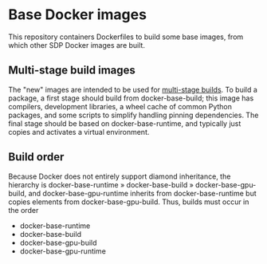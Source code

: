 # Base Docker images

This repository containers Dockerfiles to build some base images, from which
other SDP Docker images are built.

## Multi-stage build images

The "new" images are intended to be used for [multi-stage
builds](https://docs.docker.com/develop/develop-images/multistage-build/). To
build a package, a first stage should build from docker-base-build; this image
has compilers, development libraries, a wheel cache of common Python packages,
and some scripts to simplify handling pinning dependencies. The final stage
should be based on docker-base-runtime, and typically just copies and activates
a virtual environment.

## Build order

Because Docker does not entirely support diamond inheritance, the hierarchy is
docker-base-runtime » docker-base-build » docker-base-gpu-build, and
docker-base-gpu-runtime inherits from docker-base-runtime but copies elements
from docker-base-gpu-build. Thus, builds must occur in the order
- docker-base-runtime
- docker-base-build
- docker-base-gpu-build
- docker-base-gpu-runtime
